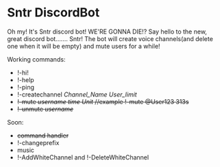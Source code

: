 # Sntr DiscordBot
Oh my! It's Sntr discord bot! WE'RE GONNA DIE!?
Say hello to the new, great discord bot....... Sntr!
The bot will create voice channels(and delete one when it will be empty) and mute users for a while!

Working commands:
- !-hi!
- !-help
- !-ping
- !-createchannel *Channel_Name* *User_limit*
- ~~!-mute *username* *time* *Unit* //example !-mute @User123 313s~~
- ~~!-unmute *username*~~ 

Soon:
- ~~command handler~~
- !-changeprefix
- music
- !-AddWhiteChannel and !-DeleteWhiteChannel